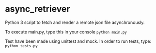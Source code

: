 # async_retriever

Python 3 script to fetch and render a remote json file asynchronously.

To execute main.py, type this in your console
```python main.py```

Test have been made using unittest and mock. In order to run tests, type:
```python tests.py```
